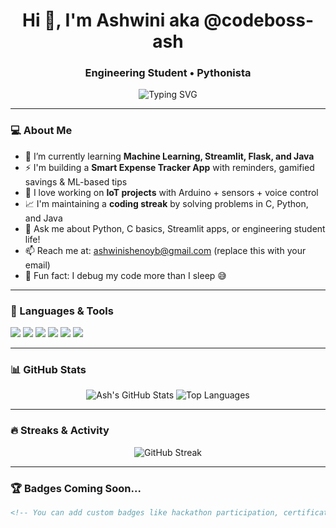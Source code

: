 <!-- README for @codeboss-ash -->

<h1 align="center">Hi 👋, I'm Ashwini aka @codeboss-ash</h1>
<h3 align="center">Engineering Student • Pythonista </h3>

<p align="center">
  <img src="https://readme-typing-svg.herokuapp.com?font=Fira+Code&size=22&pause=1000&center=true&vCenter=true&width=440&lines=Learning+something+new+every+day...;Building+cool+things+with+code+%F0%9F%9A%80" alt="Typing SVG" />
</p>

---

### 💻 About Me

- 🌱 I’m currently learning **Machine Learning, Streamlit, Flask, and Java**
- ⚡ I'm building a **Smart Expense Tracker App** with reminders, gamified savings & ML-based tips
- 🤖 I love working on **IoT projects** with Arduino + sensors + voice control
- 📈 I'm maintaining a **coding streak** by solving problems in C, Python, and Java
- 💬 Ask me about Python, C basics, Streamlit apps, or engineering student life!
- 📫 Reach me at: [ashwinishenoyb@gmail.com](mailto:ashwinishenoyb@gmail.com) (replace this with your email)
- 🧠 Fun fact: I debug my code more than I sleep 😅

---

### 🚀 Languages & Tools

<p align="left">
  <img src="https://img.shields.io/badge/Python-3776AB?style=for-the-badge&logo=python&logoColor=white"/>
  <img src="https://img.shields.io/badge/C-00599C?style=for-the-badge&logo=c&logoColor=white"/>
  <img src="https://img.shields.io/badge/Java-ED8B00?style=for-the-badge&logo=java&logoColor=white"/>
  <img src="https://img.shields.io/badge/Arduino-00979D?style=for-the-badge&logo=arduino&logoColor=white"/>
  <img src="https://img.shields.io/badge/Streamlit-FF4B4B?style=for-the-badge&logo=streamlit&logoColor=white"/>
  <img src="https://img.shields.io/badge/GitHub-181717?style=for-the-badge&logo=github&logoColor=white"/>
</p>

---

### 📊 GitHub Stats

<p align="center">
  <img src="https://github-readme-stats.vercel.app/api?username=codeboss-ash&show_icons=true&theme=radical" alt="Ash's GitHub Stats" />
  <img src="https://github-readme-stats.vercel.app/api/top-langs/?username=codeboss-ash&layout=compact&theme=radical" alt="Top Languages" />
</p>

---

### 🔥 Streaks & Activity

<p align="center">
  <img src="https://github-readme-streak-stats.herokuapp.com/?user=codeboss-ash&theme=radical" alt="GitHub Streak" />
</p>

---

### 🏆 Badges Coming Soon...
```markdown
<!-- You can add custom badges like hackathon participation, certification, etc. -->
